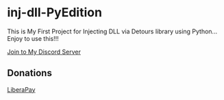# inj-dll-PyEdition
This is My First Project for Injecting DLL via Detours library using Python... Enjoy to use this!!!

[Join to My Discord Server](https://discord.gg/3UFJqWsEsk)

## Donations

[LiberaPay](https://liberapay.com/RikkoMatsumatoOfficial/donate)
